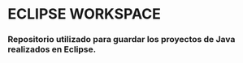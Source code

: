# ECLIPSE WORKSPACE

### Repositorio utilizado para guardar los proyectos de Java realizados en Eclipse.
